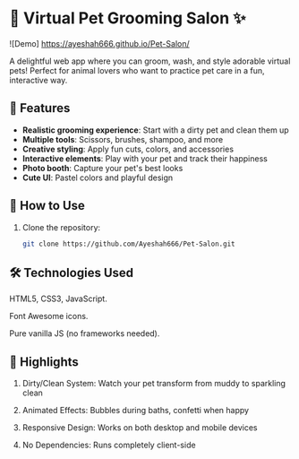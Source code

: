 # 🐾 Virtual Pet Grooming Salon ✨

![Demo] https://ayeshah666.github.io/Pet-Salon/

A delightful web app where you can groom, wash, and style adorable virtual pets! Perfect for animal lovers who want to practice pet care in a fun, interactive way.

## 🛁 Features

- **Realistic grooming experience**: Start with a dirty pet and clean them up
- **Multiple tools**: Scissors, brushes, shampoo, and more
- **Creative styling**: Apply fun cuts, colors, and accessories
- **Interactive elements**: Play with your pet and track their happiness
- **Photo booth**: Capture your pet's best looks
- **Cute UI**: Pastel colors and playful design

## 🚀 How to Use

1. Clone the repository:
   ```bash
   git clone https://github.com/Ayeshah666/Pet-Salon.git

##  🛠️ Technologies Used
HTML5, CSS3, JavaScript.

Font Awesome icons.

Pure vanilla JS (no frameworks needed).

## 🌟 Highlights

1. Dirty/Clean System: Watch your pet transform from muddy to sparkling clean

2. Animated Effects: Bubbles during baths, confetti when happy

3. Responsive Design: Works on both desktop and mobile devices

4. No Dependencies: Runs completely client-side
